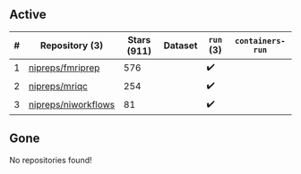 ## Active
| # | Repository (3) | Stars (911) | Dataset | `run` (3) | `containers-run` |
| --- | --- | --- | --- | --- | --- |
| 1 | [nipreps/fmriprep](https://github.com/nipreps/fmriprep) | 576 |  | :heavy_check_mark: |  |
| 2 | [nipreps/mriqc](https://github.com/nipreps/mriqc) | 254 |  | :heavy_check_mark: |  |
| 3 | [nipreps/niworkflows](https://github.com/nipreps/niworkflows) | 81 |  | :heavy_check_mark: |  |

## Gone
No repositories found!

